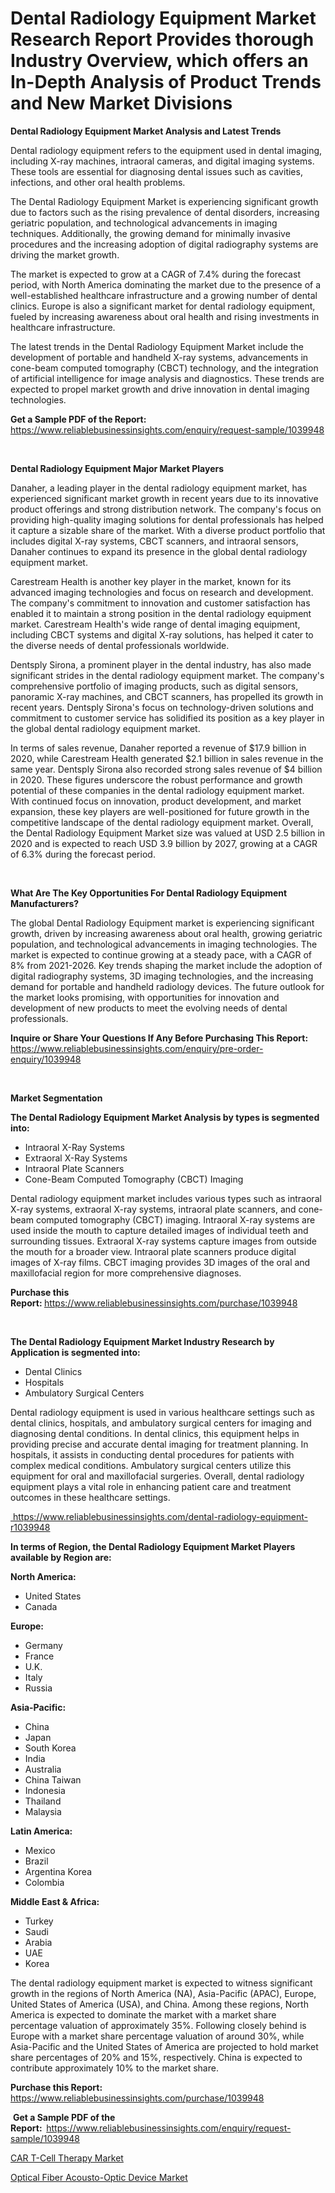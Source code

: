 <p><h1>Dental Radiology Equipment Market Research Report Provides thorough Industry Overview, which offers an In-Depth Analysis of Product Trends and New Market Divisions</h1></p><p><strong>Dental Radiology Equipment Market Analysis and Latest Trends</strong></p>
<p><p>Dental radiology equipment refers to the equipment used in dental imaging, including X-ray machines, intraoral cameras, and digital imaging systems. These tools are essential for diagnosing dental issues such as cavities, infections, and other oral health problems.</p><p>The Dental Radiology Equipment Market is experiencing significant growth due to factors such as the rising prevalence of dental disorders, increasing geriatric population, and technological advancements in imaging techniques. Additionally, the growing demand for minimally invasive procedures and the increasing adoption of digital radiography systems are driving the market growth.</p><p>The market is expected to grow at a CAGR of 7.4% during the forecast period, with North America dominating the market due to the presence of a well-established healthcare infrastructure and a growing number of dental clinics. Europe is also a significant market for dental radiology equipment, fueled by increasing awareness about oral health and rising investments in healthcare infrastructure.</p><p>The latest trends in the Dental Radiology Equipment Market include the development of portable and handheld X-ray systems, advancements in cone-beam computed tomography (CBCT) technology, and the integration of artificial intelligence for image analysis and diagnostics. These trends are expected to propel market growth and drive innovation in dental imaging technologies.</p></p>
<p><strong>Get a Sample PDF of the Report:&nbsp;</strong> <a href="https://www.reliablebusinessinsights.com/enquiry/request-sample/1039948">https://www.reliablebusinessinsights.com/enquiry/request-sample/1039948</a></p>
<p>&nbsp;</p>
<p><strong>Dental Radiology Equipment Major Market Players</strong></p>
<p><p>Danaher, a leading player in the dental radiology equipment market, has experienced significant market growth in recent years due to its innovative product offerings and strong distribution network. The company's focus on providing high-quality imaging solutions for dental professionals has helped it capture a sizable share of the market. With a diverse product portfolio that includes digital X-ray systems, CBCT scanners, and intraoral sensors, Danaher continues to expand its presence in the global dental radiology equipment market.</p><p>Carestream Health is another key player in the market, known for its advanced imaging technologies and focus on research and development. The company's commitment to innovation and customer satisfaction has enabled it to maintain a strong position in the dental radiology equipment market. Carestream Health's wide range of dental imaging equipment, including CBCT systems and digital X-ray solutions, has helped it cater to the diverse needs of dental professionals worldwide.</p><p>Dentsply Sirona, a prominent player in the dental industry, has also made significant strides in the dental radiology equipment market. The company's comprehensive portfolio of imaging products, such as digital sensors, panoramic X-ray machines, and CBCT scanners, has propelled its growth in recent years. Dentsply Sirona's focus on technology-driven solutions and commitment to customer service has solidified its position as a key player in the global dental radiology equipment market.</p><p>In terms of sales revenue, Danaher reported a revenue of $17.9 billion in 2020, while Carestream Health generated $2.1 billion in sales revenue in the same year. Dentsply Sirona also recorded strong sales revenue of $4 billion in 2020. These figures underscore the robust performance and growth potential of these companies in the dental radiology equipment market. With continued focus on innovation, product development, and market expansion, these key players are well-positioned for future growth in the competitive landscape of the dental radiology equipment market.  Overall, the Dental Radiology Equipment Market size was valued at USD 2.5 billion in 2020 and is expected to reach USD 3.9 billion by 2027, growing at a CAGR of 6.3% during the forecast period.</p></p>
<p>&nbsp;</p>
<p><strong>What Are The Key Opportunities For Dental Radiology Equipment Manufacturers?</strong></p>
<p><p>The global Dental Radiology Equipment market is experiencing significant growth, driven by increasing awareness about oral health, growing geriatric population, and technological advancements in imaging technologies. The market is expected to continue growing at a steady pace, with a CAGR of 8% from 2021-2026. Key trends shaping the market include the adoption of digital radiography systems, 3D imaging technologies, and the increasing demand for portable and handheld radiology devices. The future outlook for the market looks promising, with opportunities for innovation and development of new products to meet the evolving needs of dental professionals.</p></p>
<p><strong>Inquire or Share Your Questions If Any Before Purchasing This Report:</strong> <a href="https://www.reliablebusinessinsights.com/enquiry/pre-order-enquiry/1039948">https://www.reliablebusinessinsights.com/enquiry/pre-order-enquiry/1039948</a></p>
<p>&nbsp;</p>
<p><strong>Market Segmentation</strong></p>
<p><strong>The Dental Radiology Equipment Market Analysis by types is segmented into:</strong></p>
<p><ul><li>Intraoral X-Ray Systems</li><li>Extraoral X-Ray Systems</li><li>Intraoral Plate Scanners</li><li>Cone-Beam Computed Tomography (CBCT) Imaging</li></ul></p>
<p><p>Dental radiology equipment market includes various types such as intraoral X-ray systems, extraoral X-ray systems, intraoral plate scanners, and cone-beam computed tomography (CBCT) imaging. Intraoral X-ray systems are used inside the mouth to capture detailed images of individual teeth and surrounding tissues. Extraoral X-ray systems capture images from outside the mouth for a broader view. Intraoral plate scanners produce digital images of X-ray films. CBCT imaging provides 3D images of the oral and maxillofacial region for more comprehensive diagnoses.</p></p>
<p><strong>Purchase this Report:&nbsp;</strong><a href="https://www.reliablebusinessinsights.com/purchase/1039948">https://www.reliablebusinessinsights.com/purchase/1039948</a></p>
<p>&nbsp;</p>
<p><strong>The Dental Radiology Equipment Market Industry Research by Application is segmented into:</strong></p>
<p><ul><li>Dental Clinics</li><li>Hospitals</li><li>Ambulatory Surgical Centers</li></ul></p>
<p><p>Dental radiology equipment is used in various healthcare settings such as dental clinics, hospitals, and ambulatory surgical centers for imaging and diagnosing dental conditions. In dental clinics, this equipment helps in providing precise and accurate dental imaging for treatment planning. In hospitals, it assists in conducting dental procedures for patients with complex medical conditions. Ambulatory surgical centers utilize this equipment for oral and maxillofacial surgeries. Overall, dental radiology equipment plays a vital role in enhancing patient care and treatment outcomes in these healthcare settings.</p></p>
<p><a href="https://www.reliablebusinessinsights.com/dental-radiology-equipment-r1039948">&nbsp;https://www.reliablebusinessinsights.com/dental-radiology-equipment-r1039948</a></p>
<p><strong>In terms of Region, the Dental Radiology Equipment Market Players available by Region are:</strong></p>
<p>
    <p> <strong> North America: </strong>
        <ul>
            <li>United States</li>
            <li>Canada</li>
        </ul>
        </p> 
    <p> <strong> Europe: </strong>
        <ul>
            <li>Germany</li>
            <li>France</li>
            <li>U.K.</li>
            <li>Italy</li>
            <li>Russia</li>
        </ul>
        </p> 
    <p> <strong> Asia-Pacific: </strong>
        <ul>
            <li>China</li>
            <li>Japan</li>
            <li>South Korea</li>
            <li>India</li>
            <li>Australia</li>
            <li>China Taiwan</li>
            <li>Indonesia</li>
            <li>Thailand</li>
            <li>Malaysia</li>
        </ul>
        </p> 
    <p> <strong> Latin America: </strong>
        <ul>
            <li>Mexico</li>
            <li>Brazil</li>
            <li>Argentina Korea</li>
            <li>Colombia</li>
        </ul>
        </p> 
    <p> <strong> Middle East & Africa: </strong>
        <ul>
            <li>Turkey</li>
            <li>Saudi</li>
            <li>Arabia</li>
            <li>UAE</li>
            <li>Korea</li>
        </ul>
    </p>
    </p>
<p><p>The dental radiology equipment market is expected to witness significant growth in the regions of North America (NA), Asia-Pacific (APAC), Europe, United States of America (USA), and China. Among these regions, North America is expected to dominate the market with a market share percentage valuation of approximately 35%. Following closely behind is Europe with a market share percentage valuation of around 30%, while Asia-Pacific and the United States of America are projected to hold market share percentages of 20% and 15%, respectively. China is expected to contribute approximately 10% to the market share.</p></p>
<p><strong>Purchase this Report: </strong><a href="https://www.reliablebusinessinsights.com/purchase/1039948">https://www.reliablebusinessinsights.com/purchase/1039948</a></p>
<p>&nbsp;<strong>Get a Sample PDF of the Report:&nbsp;&nbsp;</strong><a href="https://www.reliablebusinessinsights.com/enquiry/request-sample/1039948">https://www.reliablebusinessinsights.com/enquiry/request-sample/1039948</a></p>
<p><strong></strong></p>
<p><p><a href="https://view.publitas.com/reportprime-1/car-t-cell-therapy-market-global-market-insights-and-sales-trends-2024-to-2031/">CAR T-Cell Therapy Market</a></p><p><a href="https://github.com/phuonganhit041011/Market-Research-Report-List-1/blob/main/optical-fiber-acousto-optic-device-market.md">Optical Fiber Acousto-Optic Device Market</a></p></p>